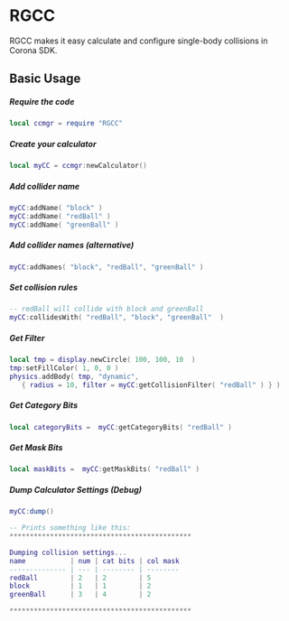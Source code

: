 RGCC
============

RGCC makes it easy calculate and configure single-body collisions in Corona SDK.

Basic Usage
-------------------------

##### Require the code
```lua
local ccmgr = require "RGCC"
```

##### Create your calculator
```lua
local myCC = ccmgr:newCalculator()
```

##### Add collider name
```lua
myCC:addName( "block" )
myCC:addName( "redBall" )
myCC:addName( "greenBall" )
```


##### Add collider names (alternative)
```lua
myCC:addNames( "block", "redBall", "greenBall" )
```

##### Set collision rules
```lua
-- redBall will collide with block and greenBall
myCC:collidesWith( "redBall", "block", "greenBall"  )
```

##### Get Filter
```lua
local tmp = display.newCircle( 100, 100, 10  )
tmp:setFillColor( 1, 0, 0 )
physics.addBody( tmp, "dynamic", 
   { radius = 10, filter = myCC:getCollisionFilter( "redBall" ) } )
```

##### Get Category Bits
```lua
local categoryBits =  myCC:getCategoryBits( "redBall" ) 
```

##### Get Mask Bits
```lua
local maskBits =  myCC:getMaskBits( "redBall" ) 
```

##### Dump Calculator Settings (Debug)
```lua
myCC:dump()

-- Prints something like this:
*********************************************

Dumping collision settings...
name           | num | cat bits | col mask
-------------- | --- | -------- | --------
redBall        | 2   | 2        | 5
block          | 1   | 1        | 2
greenBall      | 3   | 4        | 2

*********************************************
```

